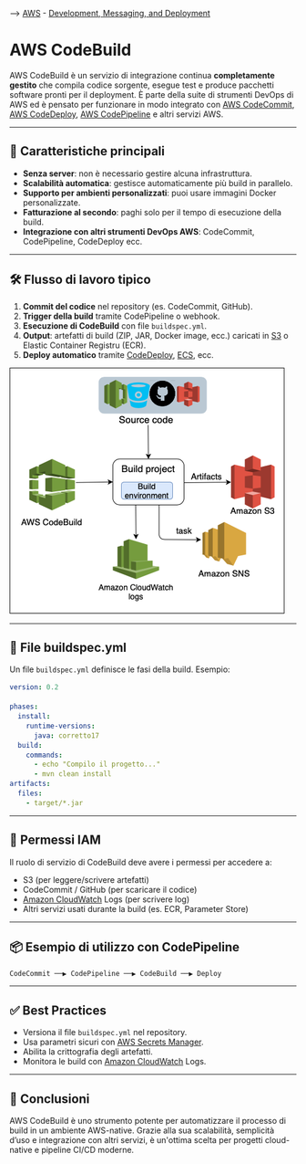 --> [AWS](/00-Intro/AWS.md)  -  [Development, Messaging, and Deployment](/05-Development-Messaging-Deploying/Development-Messaging-and-Deployment.md)
# AWS CodeBuild

AWS CodeBuild è un servizio di integrazione continua **completamente gestito** che compila codice sorgente, esegue test e produce pacchetti software pronti per il deployment. È parte della suite di strumenti DevOps di AWS ed è pensato per funzionare in modo integrato con [AWS CodeCommit](/05-Development-Messaging-Deploying/AWS-CodeCommit.md), [AWS CodeDeploy](/05-Development-Messaging-Deploying/AWS-CodeDeploy.md), [AWS CodePipeline](/05-Development-Messaging-Deploying/AWS-CodePipeline.md) e altri servizi AWS.

---

## 🧩 Caratteristiche principali

- **Senza server**: non è necessario gestire alcuna infrastruttura.
- **Scalabilità automatica**: gestisce automaticamente più build in parallelo.
- **Supporto per ambienti personalizzati**: puoi usare immagini Docker personalizzate.
- **Fatturazione al secondo**: paghi solo per il tempo di esecuzione della build.
- **Integrazione con altri strumenti DevOps AWS**: CodeCommit, CodePipeline, CodeDeploy ecc.

---

## 🛠️ Flusso di lavoro tipico

1. **Commit del codice** nel repository (es. CodeCommit, GitHub).
2. **Trigger della build** tramite CodePipeline o webhook.
3. **Esecuzione di CodeBuild** con file `buildspec.yml`.
4. **Output**: artefatti di build (ZIP, JAR, Docker image, ecc.) caricati in [S3](/02-Storage-services/Amazon-S3.md) o Elastic Container Registru (ECR).
5. **Deploy automatico** tramite [CodeDeploy](/05-Development-Messaging-Deploying/AWS-CodeDeploy.md), [ECS](/01-Compute-options/Amazon-ECS.md), ecc.

![CodeBuild](img/codebuild.png)

---

## 📝 File buildspec.yml

Un file `buildspec.yml` definisce le fasi della build. Esempio:

```yaml
version: 0.2

phases:
  install:
    runtime-versions:
      java: corretto17
  build:
    commands:
      - echo "Compilo il progetto..."
      - mvn clean install
artifacts:
  files:
    - target/*.jar
```

---

## 🔐 Permessi IAM

Il ruolo di servizio di CodeBuild deve avere i permessi per accedere a:
- S3 (per leggere/scrivere artefatti)
- CodeCommit / GitHub (per scaricare il codice)
- [Amazon CloudWatch](/08-Auditing-Monitoring-Logging/Amazon-CloudWatch.md) Logs (per scrivere log)
- Altri servizi usati durante la build (es. ECR, Parameter Store)

---

## 📦 Esempio di utilizzo con CodePipeline

```plaintext
CodeCommit ──▶ CodePipeline ──▶ CodeBuild ──▶ Deploy
```

---

## ✅ Best Practices

- Versiona il file `buildspec.yml` nel repository.
- Usa parametri sicuri con [AWS Secrets Manager](/09-Sicurezza-Compliance-Governance/Sicurezza/AWS-Secrets-Manager.md).
- Abilita la crittografia degli artefatti.
- Monitora le build con [Amazon CloudWatch](/08-Auditing-Monitoring-Logging/Amazon-CloudWatch.md) Logs.

---

## 📌 Conclusioni

AWS CodeBuild è uno strumento potente per automatizzare il processo di build in un ambiente AWS-native. Grazie alla sua scalabilità, semplicità d’uso e integrazione con altri servizi, è un'ottima scelta per progetti cloud-native e pipeline CI/CD moderne.
